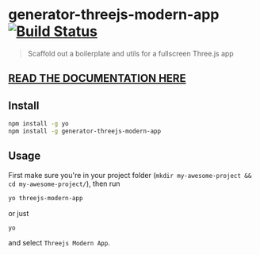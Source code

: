 # generator-threejs-modern-app [![Build Status][travis-image]][travis-url]
> Scaffold out a boilerplate and utils for a fullscreen Three.js app

## [READ THE DOCUMENTATION HERE](https://github.com/marcofugaro/threejs-modern-app)

## Install

```bash
npm install -g yo
npm install -g generator-threejs-modern-app
```

## Usage

First make sure you're in your project folder (`mkdir my-awesome-project && cd my-awesome-project/`), then run

```bash
yo threejs-modern-app
```
or just
```bash
yo
```
and select `Threejs Modern App`.

[travis-image]: https://travis-ci.org/marcofugaro/generator-threejs-modern-app.svg?branch=master
[travis-url]: https://travis-ci.org/marcofugaro/generator-treejs-modern-app
